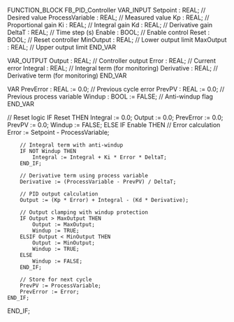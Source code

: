 FUNCTION_BLOCK FB_PID_Controller
VAR_INPUT
    Setpoint        : REAL; // Desired value
    ProcessVariable : REAL; // Measured value
    Kp              : REAL; // Proportional gain
    Ki              : REAL; // Integral gain
    Kd              : REAL; // Derivative gain
    DeltaT          : REAL; // Time step (s)
    Enable          : BOOL; // Enable control
    Reset           : BOOL; // Reset controller
    MinOutput       : REAL; // Lower output limit
    MaxOutput       : REAL; // Upper output limit
END_VAR

VAR_OUTPUT
    Output          : REAL; // Controller output
    Error           : REAL; // Current error
    Integral        : REAL; // Integral term (for monitoring)
    Derivative      : REAL; // Derivative term (for monitoring)
END_VAR

VAR
    PrevError       : REAL := 0.0;  // Previous cycle error
    PrevPV          : REAL := 0.0;  // Previous process variable
    Windup          : BOOL := FALSE; // Anti-windup flag
END_VAR

// Reset logic
IF Reset THEN
    Integral := 0.0;
    Output := 0.0;
    PrevError := 0.0;
    PrevPV := 0.0;
    Windup := FALSE;
ELSE
    IF Enable THEN
        // Error calculation
        Error := Setpoint - ProcessVariable;

        // Integral term with anti-windup
        IF NOT Windup THEN
            Integral := Integral + Ki * Error * DeltaT;
        END_IF;

        // Derivative term using process variable
        Derivative := (ProcessVariable - PrevPV) / DeltaT;

        // PID output calculation
        Output := (Kp * Error) + Integral - (Kd * Derivative);

        // Output clamping with windup protection
        IF Output > MaxOutput THEN
            Output := MaxOutput;
            Windup := TRUE;
        ELSIF Output < MinOutput THEN
            Output := MinOutput;
            Windup := TRUE;
        ELSE
            Windup := FALSE;
        END_IF;

        // Store for next cycle
        PrevPV := ProcessVariable;
        PrevError := Error;
    END_IF;
END_IF;

